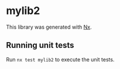 # mylib2

This library was generated with [Nx](https://nx.dev).

## Running unit tests

Run `nx test mylib2` to execute the unit tests.
